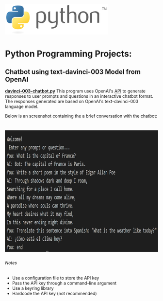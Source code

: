 <h1>
  <img src="https://github.com/joshfarias/Python/raw/main/images/python-logo.png" alt="python logo" height="100">
 </h1>

# **Python Programming Projects:**

## Chatbot using text-davinci-003 Model from OpenAI
**[davinci-003-chatbot.py](https://github.com/joshfarias/Python/blob/main/src/davinci-003-chatbot.py)**
This program uses OpenAI's [API](https://openai.com/blog/openai-api) to generate responses to user prompts and questions in an interactive chatbot format. The responses generated are based on OpenAI's text-davinci-003 language model.

Below is an screenshot containing the a brief conversation with the chatbot:

<h1>
<img src="https://github.com/joshfarias/Python/blob/main/images/davinci-003-chatbot.png" alt="python logo" height="400">
</h1>

###### Notes
[^1]: Users must have the OpenAI API library for Python installed in order for this program to work. The library can be installed using the following pip command: `pip install openai`
[^2]: The program has the API key set as an environment variable by default, the code can however be modified in the following ways so that the user can set up their API key differently:
- Use a configuration file to store the API key
- Pass the API key through a command-line argument
- Use a keyring library
- Hardcode the API key (not recommended)
[^3]: The `openai.Completion.create()` function call includes several parameters that can be adjusted to change the behavior of the chatbot. More information regarding the parameters can be found on [OpenAI's API documentation](https://platform.openai.com/docs/api-reference/completions/create).
